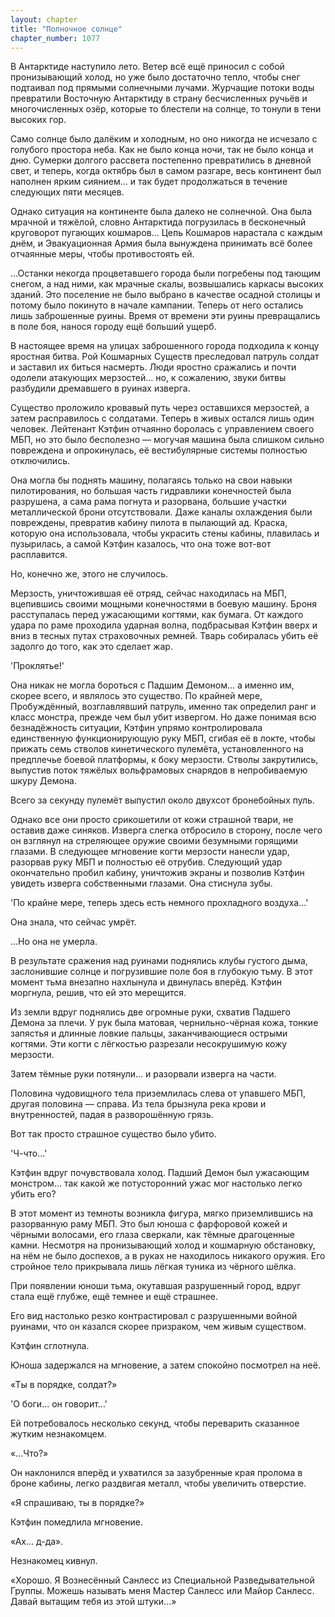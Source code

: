 ```yaml
---
layout: chapter
title: "Полночное солнце"
chapter_number: 1077
---
```


В Антарктиде наступило лето. Ветер всё ещё приносил с собой пронизывающий холод, но уже было достаточно тепло, чтобы снег подтаивал под прямыми солнечными лучами. Журчащие потоки воды превратили Восточную Антарктиду в страну бесчисленных ручьёв и многочисленных озёр, которые то блестели на солнце, то тонули в тени высоких гор.

Само солнце было далёким и холодным, но оно никогда не исчезало с голубого простора неба. Как не было конца ночи, так не было конца и дню. Сумерки долгого рассвета постепенно превратились в дневной свет, и теперь, когда октябрь был в самом разгаре, весь континент был наполнен ярким сиянием... и так будет продолжаться в течение следующих пяти месяцев.

Однако ситуация на континенте была далеко не солнечной. Она была мрачной и тяжёлой, словно Антарктида погрузилась в бесконечный круговорот пугающих кошмаров... Цепь Кошмаров нарастала с каждым днём, и Эвакуационная Армия была вынуждена принимать всё более отчаянные меры, чтобы противостоять ей.

...Останки некогда процветавшего города были погребены под тающим снегом, а над ними, как мрачные скалы, возвышались каркасы высоких зданий. Это поселение не было выбрано в качестве осадной столицы и потому было покинуто в начале кампании. Теперь от него остались лишь заброшенные руины. Время от времени эти руины превращались в поле боя, нанося городу ещё больший ущерб.

В настоящее время на улицах заброшенного города подходила к концу яростная битва. Рой Кошмарных Существ преследовал патруль солдат и заставил их биться насмерть. Люди яростно сражались и почти одолели атакующих мерзостей... но, к сожалению, звуки битвы разбудили дремавшего в руинах изверга.

Существо проложило кровавый путь через оставшихся мерзостей, а затем расправилось с солдатами. Теперь в живых остался лишь один человек. Лейтенант Кэтфин отчаянно боролась с управлением своего МБП, но это было бесполезно — могучая машина была слишком сильно повреждена и опрокинулась, её вестибулярные системы полностью отключились.

Она могла бы поднять машину, полагаясь только на свои навыки пилотирования, но большая часть гидравлики конечностей была разрушена, а сама рама погнута и разорвана, большие участки металлической брони отсутствовали. Даже каналы охлаждения были повреждены, превратив кабину пилота в пылающий ад. Краска, которую она использовала, чтобы украсить стены кабины, плавилась и пузырилась, а самой Кэтфин казалось, что она тоже вот-вот расплавится.

Но, конечно же, этого не случилось.

Мерзость, уничтожившая её отряд, сейчас находилась на МБП, вцепившись своими мощными конечностями в боевую машину. Броня расступалась перед ужасающими когтями, как бумага. От каждого удара по раме проходила ударная волна, подбрасывая Кэтфин вверх и вниз в тесных путах страховочных ремней. Тварь собиралась убить её задолго до того, как это сделает жар.

'Проклятье!'

Она никак не могла бороться с Падшим Демоном... а именно им, скорее всего, и являлось это существо. По крайней мере, Пробуждённый, возглавлявший патруль, именно так определил ранг и класс монстра, прежде чем был убит извергом. Но даже понимая всю безнадёжность ситуации, Кэтфин упрямо контролировала единственную функционирующую руку МБП, сгибая её в локте, чтобы прижать семь стволов кинетического пулемёта, установленного на предплечье боевой платформы, к боку мерзости. Стволы закрутились, выпустив поток тяжёлых вольфрамовых снарядов в непробиваемую шкуру Демона.

Всего за секунду пулемёт выпустил около двухсот бронебойных пуль.

Однако все они просто срикошетили от кожи страшной твари, не оставив даже синяков. Изверга слегка отбросило в сторону, после чего он взглянул на стреляющее оружие своими безумными горящими глазами. В следующее мгновение когти мерзости нанесли удар, разорвав руку МБП и полностью её отрубив. Следующий удар окончательно пробил кабину, уничтожив экраны и позволив Кэтфин увидеть изверга собственными глазами. Она стиснула зубы.

'По крайне мере, теперь здесь есть немного прохладного воздуха...'

Она знала, что сейчас умрёт.

...Но она не умерла.

В результате сражения над руинами поднялись клубы густого дыма, заслонившие солнце и погрузившие поле боя в глубокую тьму. В этот момент тьма внезапно нахлынула и двинулась вперёд. Кэтфин моргнула, решив, что ей это мерещится.

Из земли вдруг поднялись две огромные руки, схватив Падшего Демона за плечи. У рук была матовая, чернильно-чёрная кожа, тонкие запястья и длинные ловкие пальцы, заканчивающиеся острыми когтями. Эти когти с лёгкостью разрезали несокрушимую кожу мерзости.

Затем тёмные руки потянули... и разорвали изверга на части.

Половина чудовищного тела приземлилась слева от упавшего МБП, другая половина — справа. Из тела брызнула река крови и внутренностей, падая в разворошённую грязь.

Вот так просто страшное существо было убито.

'Ч-что...'

Кэтфин вдруг почувствовала холод. Падший Демон был ужасающим монстром... так какой же потусторонний ужас мог настолько легко убить его?

В этот момент из темноты возникла фигура, мягко приземлившись на разорванную раму МБП. Это был юноша с фарфоровой кожей и чёрными волосами, его глаза сверкали, как тёмные драгоценные камни. Несмотря на пронизывающий холод и кошмарную обстановку, на нём не было доспехов, а в руках не находилось никакого оружия. Его стройное тело прикрывала лишь лёгкая туника из чёрного шёлка.

При появлении юноши тьма, окутавшая разрушенный город, вдруг стала ещё глубже, ещё темнее и ещё страшнее.

Его вид настолько резко контрастировал с разрушенными войной руинами, что он казался скорее призраком, чем живым существом.

Кэтфин сглотнула.

Юноша задержался на мгновение, а затем спокойно посмотрел на неё.

«Ты в порядке, солдат?»

'О боги... он говорит...'

Ей потребовалось несколько секунд, чтобы переварить сказанное жутким незнакомцем.

«...Что?»

Он наклонился вперёд и ухватился за зазубренные края пролома в броне кабины, легко раздвигая металл, чтобы увеличить отверстие.

«Я спрашиваю, ты в порядке?»

Кэтфин помедлила мгновение.

«Ах... д-да».

Незнакомец кивнул.

«Хорошо. Я Вознесённый Санлесс из Специальной Разведывательной Группы. Можешь называть меня Мастер Санлесс или Майор Санлесс. Давай вытащим тебя из этой штуки...»